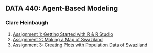 ## DATA 440: Agent-Based Modeling

### Clare Heinbaugh

1. [Assignment 1: Getting Started with R & R Studio](GettingStartedWithR.md)
2. [Assignment 2: Making a Map of Swaziland](MakingMapsOfSwaziland.md)
3. [Assignment 3: Creating Plots with Population Data of Swaziland](PopulationDataSwaziland.md)
